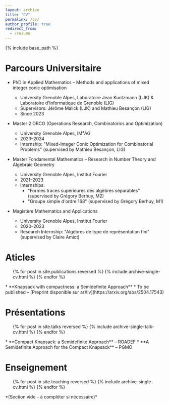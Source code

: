 ```yaml
---
layout: archive
title: "CV"
permalink: /cv/
author_profile: true
redirect_from:
  - /resume
---
```

{% include base_path %}

Parcours Universitaire
======
* PhD in Applied Mathematics – Methods and applications of mixed integer conic optimisation
  * University Grenoble Alpes, Laboratoire Jean Kuntzmann (LJK) & Laboratoire d'Informatique de Grenoble (LIG)
  * Supervisors: Jérôme Malick (LJK) and Mathieu Besançon (LIG)
  * Since 2023

* Master 2 ORCO (Operations Research, Combinatorics and Optimization)
  * University Grenoble Alpes, IM³AG
  * 2023–2024
  * Internship: "Mixed-Integer Conic Optimization for Combinatorial Problems" (supervised by Mathieu Besançon, LIG)

* Master Fondamental Mathematics – Research in Number Theory and Algebraic Geometry
  * University Grenoble Alpes, Institut Fourier
  * 2021–2023
  * Internships:
    * "Formes traces supérieures des algèbres séparables" (supervised by Grégory Berhuy, M2)
    * "Groupe simple d'ordre 168" (supervised by Grégory Berhuy, M1)

* Magistère Mathematics and Applications
  * University Grenoble Alpes, Institut Fourier
  * 2020–2023
  * Research Internship: "Algèbres de type de représentation fini" (supervised by Claire Amiot)

Aticles
======
  <ul>{% for post in site.publications reversed %}
    {% include archive-single-cv.html %}
  {% endfor %}</ul>
  * **Knapsack with compactness: a Semidefinite Approach**
    * To be published – [Preprint disponible sur arXiv](https://arxiv.org/abs/2504.17543)

Présentations
======
  <ul>{% for post in site.talks reversed %}
    {% include archive-single-talk-cv.html %}
  {% endfor %}</ul>
  * **Compact Knapsack: a Semidefinite Approach** – ROADEF
  * **A Semidefinite Approach for the Compact Knapsack** – PGMO

Enseignement
======
  <ul>{% for post in site.teaching reversed %}
    {% include archive-single-cv.html %}
  {% endfor %}</ul>
  *(Section vide – à compléter si nécessaire)*
